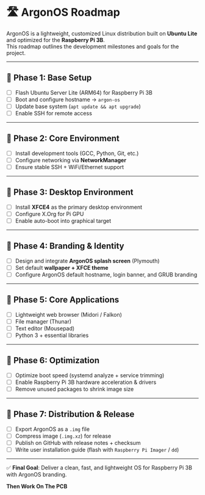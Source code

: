 # 🛣️ ArgonOS Roadmap

ArgonOS is a lightweight, customized Linux distribution built on **Ubuntu Lite** and optimized for the **Raspberry Pi 3B**.  
This roadmap outlines the development milestones and goals for the project.  

---

## 📌 Phase 1: Base Setup
- [ ] Flash Ubuntu Server Lite (ARM64) for Raspberry Pi 3B  
- [ ] Boot and configure hostname → `argon-os`  
- [ ] Update base system (`apt update && apt upgrade`)  
- [ ] Enable SSH for remote access  

---

## 📌 Phase 2: Core Environment
- [ ] Install development tools (GCC, Python, Git, etc.)  
- [ ] Configure networking via **NetworkManager**  
- [ ] Ensure stable SSH + WiFi/Ethernet support  

---

## 📌 Phase 3: Desktop Environment
- [ ] Install **XFCE4** as the primary desktop environment  
- [ ] Configure X.Org for Pi GPU  
- [ ] Enable auto-boot into graphical target  

---

## 📌 Phase 4: Branding & Identity
- [ ] Design and integrate **ArgonOS splash screen** (Plymouth)  
- [ ] Set default **wallpaper + XFCE theme**  
- [ ] Configure ArgonOS default hostname, login banner, and GRUB branding  

---

## 📌 Phase 5: Core Applications
- [ ] Lightweight web browser (Midori / Falkon)  
- [ ] File manager (Thunar)  
- [ ] Text editor (Mousepad)  
- [ ] Python 3 + essential libraries  

---

## 📌 Phase 6: Optimization
- [ ] Optimize boot speed (systemd analyze + service trimming)  
- [ ] Enable Raspberry Pi 3B hardware acceleration & drivers  
- [ ] Remove unused packages to shrink image size  

---

## 📌 Phase 7: Distribution & Release
- [ ] Export ArgonOS as a `.img` file  
- [ ] Compress image (`.img.xz`) for release  
- [ ] Publish on GitHub with release notes + checksum  
- [ ] Write user installation guide (flash with `Raspberry Pi Imager` / `dd`)  

---

✅ **Final Goal**: Deliver a clean, fast, and lightweight OS for Raspberry Pi 3B with ArgonOS branding.

**Then Work On The PCB**
